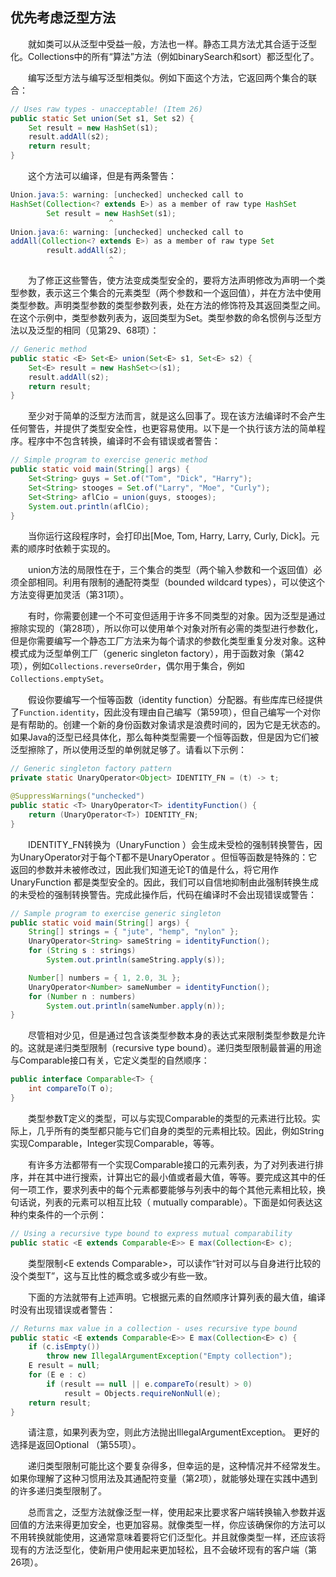 ## 优先考虑泛型方法

&emsp;&emsp;就如类可以从泛型中受益一般，方法也一样。静态工具方法尤其合适于泛型化。Collections中的所有“算法”方法（例如binarySearch和sort）都泛型化了。

&emsp;&emsp;编写泛型方法与编写泛型相类似。例如下面这个方法，它返回两个集合的联合：

```java
// Uses raw types - unacceptable! (Item 26) 
public static Set union(Set s1, Set s2) { 
    Set result = new HashSet(s1); 
    result.addAll(s2); 
    return result;
}
```

&emsp;&emsp;这个方法可以编译，但是有两条警告：

```java
Union.java:5: warning: [unchecked] unchecked call to
HashSet(Collection<? extends E>) as a member of raw type HashSet
        Set result = new HashSet(s1);
                      ^
Union.java:6: warning: [unchecked] unchecked call to
addAll(Collection<? extends E>) as a member of raw type Set
        result.addAll(s2);
                      ^
```

&emsp;&emsp;为了修正这些警告，使方法变成类型安全的，要将方法声明修改为声明一个类型参数，表示这三个集合的元素类型（两个参数和一个返回值），并在方法中使用类型参数。声明类型参数的类型参数列表，处在方法的修饰符及其返回类型之间。在这个示例中，类型参数列表为<E>，返回类型为Set<E>。类型参数的命名惯例与泛型方法以及泛型的相同（见第29、68项）：

```java
// Generic method
public static <E> Set<E> union(Set<E> s1, Set<E> s2) {
    Set<E> result = new HashSet<>(s1);
    result.addAll(s2);
    return result;
}
```

&emsp;&emsp;至少对于简单的泛型方法而言，就是这么回事了。现在该方法编译时不会产生任何警告，并提供了类型安全性，也更容易使用。以下是一个执行该方法的简单程序。程序中不包含转换，编译时不会有错误或者警告：

```java
// Simple program to exercise generic method
public static void main(String[] args) {
    Set<String> guys = Set.of("Tom", "Dick", "Harry");
    Set<String> stooges = Set.of("Larry", "Moe", "Curly");
    Set<String> aflCio = union(guys, stooges);
    System.out.println(aflCio);
}
```

&emsp;&emsp;当你运行这段程序时，会打印出[Moe, Tom, Harry, Larry, Curly, Dick]。元素的顺序时依赖于实现的。

&emsp;&emsp;union方法的局限性在于，三个集合的类型（两个输入参数和一个返回值）必须全部相同。利用有限制的通配符类型（bounded wildcard types），可以使这个方法变得更加灵活（第31项）。

&emsp;&emsp;有时，你需要创建一个不可变但适用于许多不同类型的对象。因为泛型是通过擦除实现的（第28项），所以你可以使用单个对象对所有必需的类型进行参数化，但是你需要编写一个静态工厂方法来为每个请求的参数化类型重复分发对象。这种模式成为泛型单例工厂（generic singleton factory），用于函数对象（第42项），例如`Collections.reverseOrder`，偶尔用于集合，例如`Collections.emptySet`。

&emsp;&emsp;假设你要编写一个恒等函数（identity function）分配器。有些库库已经提供了`Function.identity`，因此没有理由自己编写（第59项），但自己编写一个对你是有帮助的。创建一个新的身份函数对象请求是浪费时间的，因为它是无状态的。如果Java的泛型已经具体化，那么每种类型需要一个恒等函数，但是因为它们被泛型擦除了，所以使用泛型的单例就足够了。请看以下示例：

```java
// Generic singleton factory pattern
private static UnaryOperator<Object> IDENTITY_FN = (t) -> t;

@SuppressWarnings("unchecked")
public static <T> UnaryOperator<T> identityFunction() {
    return (UnaryOperator<T>) IDENTITY_FN;
}
```

&emsp;&emsp;IDENTITY_FN转换为（UnaryFunction <T>）会生成未受检的强制转换警告，因为UnaryOperator<Object>对于每个T都不是UnaryOperator <T>。但恒等函数是特殊的：它返回的参数并未被修改过，因此我们知道无论T的值是什么，将它用作UnaryFunction <T>都是类型安全的。因此，我们可以自信地抑制由此强制转换生成的未受检的强制转换警告。完成此操作后，代码在编译时不会出现错误或警告：

```java
// Sample program to exercise generic singleton
public static void main(String[] args) {
    String[] strings = { "jute", "hemp", "nylon" };
    UnaryOperator<String> sameString = identityFunction();
    for (String s : strings)
        System.out.println(sameString.apply(s));

    Number[] numbers = { 1, 2.0, 3L };
    UnaryOperator<Number> sameNumber = identityFunction();
    for (Number n : numbers)
        System.out.println(sameNumber.apply(n));
}
```

&emsp;&emsp;尽管相对少见，但是通过包含该类型参数本身的表达式来限制类型参数是允许的。这就是递归类型限制（recursive type bound）。递归类型限制最普遍的用途与Comparable接口有关，它定义类型的自然顺序：

```java
public interface Comparable<T> {
    int compareTo(T o); 
}
```

&emsp;&emsp;类型参数T定义的类型，可以与实现Comparable<T>的类型的元素进行比较。实际上，几乎所有的类型都只能与它们自身的类型的元素相比较。因此，例如String实现Comparable<String>，Integer实现Comparable<Integer>，等等。

&emsp;&emsp;有许多方法都带有一个实现Comparable接口的元素列表，为了对列表进行排序，并在其中进行搜索，计算出它的最小值或者最大值，等等。要完成这其中的任何一项工作，要求列表中的每个元素都要能够与列表中的每个其他元素相比较，换句话说，列表的元素可以相互比较（ mutually comparable）。下面是如何表达这种约束条件的一个示例：

```java
// Using a recursive type bound to express mutual comparability
public static <E extends Comparable<E>> E max(Collection<E> c);
```

&emsp;&emsp;类型限制<E extends Comparable<E>>，可以读作“针对可以与自身进行比较的没个类型T”，这与互比性的概念或多或少有些一致。

&emsp;&emsp;下面的方法就带有上述声明。它根据元素的自然顺序计算列表的最大值，编译时没有出现错误或者警告：

```java
// Returns max value in a collection - uses recursive type bound
public static <E extends Comparable<E>> E max(Collection<E> c) {
    if (c.isEmpty())
        throw new IllegalArgumentException("Empty collection");
    E result = null;
    for (E e : c)
        if (result == null || e.compareTo(result) > 0)
            result = Objects.requireNonNull(e);
    return result;
}
```

&emsp;&emsp;请注意，如果列表为空，则此方法抛出IllegalArgumentException。 更好的选择是返回Optional <E>（第55项）。

&emsp;&emsp;递归类型限制可能比这个要复杂得多，但幸运的是，这种情况并不经常发生。如果你理解了这种习惯用法及其通配符变量（第2项），就能够处理在实践中遇到的许多递归类型限制了。

&emsp;&emsp;总而言之，泛型方法就像泛型一样，使用起来比要求客户端转换输入参数并返回值的方法来得更加安全，也更加容易。就像类型一样，你应该确保你的方法可以不用转换就能使用，这通常意味着要将它们泛型化。并且就像类型一样，还应该将现有的方法泛型化，使新用户使用起来更加轻松，且不会破坏现有的客户端（第26项）。